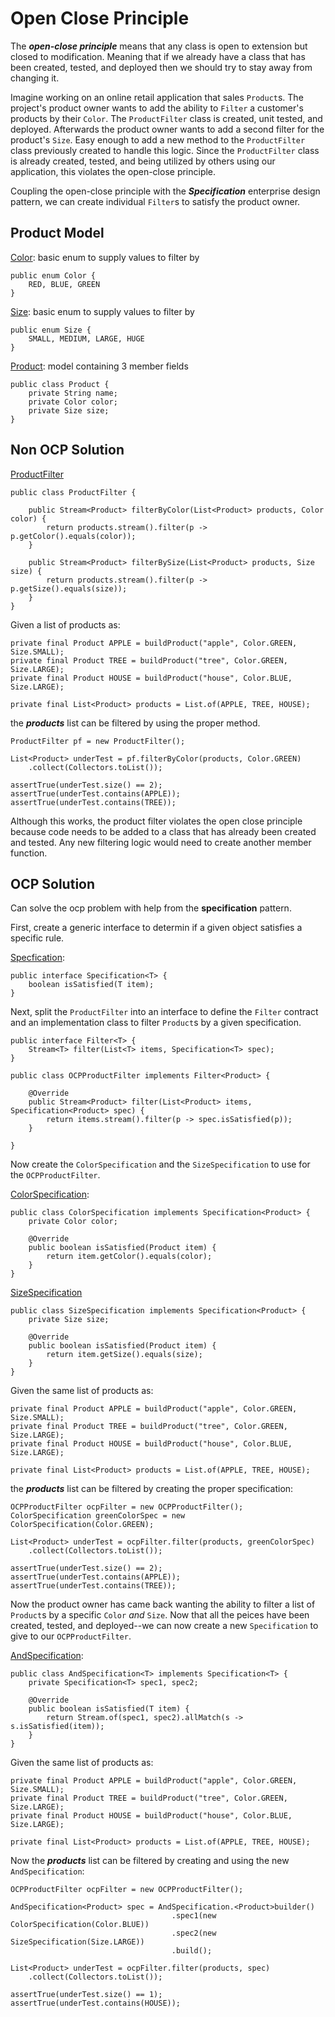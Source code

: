 # Open Close Principle

The ***open-close principle*** means that any class is open to extension but closed to modification.  Meaning that if we already have a class that has been created, tested, and deployed then we should try to stay away from changing it.

Imagine working on an online retail application that sales `Product`s.  The project's product owner wants to add the ability to `Filter` a customer's products by their `Color`.  The `ProductFilter` class is created, unit tested, and deployed.  Afterwards the product owner wants to add a second filter for the product's `Size`.  Easy enough to add a new method to the `ProductFilter` class previously created to handle this logic.  Since the `ProductFilter` class is already created, tested, and being utilized by others using our application, this violates the open-close principle.

Coupling the open-close principle with the ***Specification*** enterprise design pattern, we can create individual `Filter`s to satisfy the product owner.

## Product Model
[Color](src/main/java/com/clarsen/sandbox/designpatterns/ocp/enums/Color.java): basic enum to supply values to filter by
```
public enum Color {
    RED, BLUE, GREEN
}
```

[Size](src/main/java/com/clarsen/sandbox/designpatterns/ocp/enums/Size.java): basic enum to supply values to filter by
```
public enum Size {
    SMALL, MEDIUM, LARGE, HUGE
}
```

[Product](src/main/java/com/clarsen/sandbox/designpatterns/ocp/model/Product.java): model containing 3 member fields
```
public class Product {
    private String name;
    private Color color;
    private Size size;
}
```

## Non OCP Solution
[ProductFilter](src/main/java/com/clarsen/sandbox/designpatterns/ocp/filters/ProductFilter.java)
```
public class ProductFilter {

    public Stream<Product> filterByColor(List<Product> products, Color color) {
        return products.stream().filter(p -> p.getColor().equals(color));
    }

    public Stream<Product> filterBySize(List<Product> products, Size size) {
        return products.stream().filter(p -> p.getSize().equals(size));
    }
}
```

Given a list of products as:
```
private final Product APPLE = buildProduct("apple", Color.GREEN, Size.SMALL);
private final Product TREE = buildProduct("tree", Color.GREEN, Size.LARGE);
private final Product HOUSE = buildProduct("house", Color.BLUE, Size.LARGE);

private final List<Product> products = List.of(APPLE, TREE, HOUSE);
```

the ***products*** list can be filtered by using the proper method.

```
ProductFilter pf = new ProductFilter();

List<Product> underTest = pf.filterByColor(products, Color.GREEN)
    .collect(Collectors.toList());

assertTrue(underTest.size() == 2);
assertTrue(underTest.contains(APPLE));
assertTrue(underTest.contains(TREE));
```

Although this works, the product filter violates the open close principle because code needs to be added to a class that has already been created and tested.  Any new filtering logic would need to create another member function.

## OCP Solution

Can solve the ocp problem with help from the **specification** pattern.

First, create a generic interface to determin if a given object satisfies a specific rule.  

[Specfication](src/main/java/com/clarsen/sandbox/designpatterns/ocp/spec/Specification.java):
```
public interface Specification<T> {
    boolean isSatisfied(T item);
}
```

Next, split the `ProductFilter` into an interface to define the `Filter` contract and an implementation class to filter `Product`s by a given specification.
```
public interface Filter<T> {
    Stream<T> filter(List<T> items, Specification<T> spec);
}
```

```
public class OCPProductFilter implements Filter<Product> {

    @Override
    public Stream<Product> filter(List<Product> items, Specification<Product> spec) {
        return items.stream().filter(p -> spec.isSatisfied(p));
    }
    
}
```

Now create the `ColorSpecification` and the `SizeSpecification` to use for the `OCPProductFilter`.  

[ColorSpecification](src/main/java/com/clarsen/sandbox/designpatterns/ocp/spec/ColorSpecification.java):
```
public class ColorSpecification implements Specification<Product> {
    private Color color;

    @Override
    public boolean isSatisfied(Product item) {
        return item.getColor().equals(color);
    }
}
```
[SizeSpecification](src/main/java/com/clarsen/sandbox/designpatterns/ocp/spec/SizeSpecification.java)
```
public class SizeSpecification implements Specification<Product> {
    private Size size;

    @Override
    public boolean isSatisfied(Product item) {
        return item.getSize().equals(size);
    }
}
```

Given the same list of products as:
```
private final Product APPLE = buildProduct("apple", Color.GREEN, Size.SMALL);
private final Product TREE = buildProduct("tree", Color.GREEN, Size.LARGE);
private final Product HOUSE = buildProduct("house", Color.BLUE, Size.LARGE);

private final List<Product> products = List.of(APPLE, TREE, HOUSE);
```

the ***products*** list can be filtered by creating the proper specification:

```
OCPProductFilter ocpFilter = new OCPProductFilter();
ColorSpecification greenColorSpec = new ColorSpecification(Color.GREEN);

List<Product> underTest = ocpFilter.filter(products, greenColorSpec)
    .collect(Collectors.toList());

assertTrue(underTest.size() == 2);
assertTrue(underTest.contains(APPLE));
assertTrue(underTest.contains(TREE));
```

Now the product owner has came back wanting the ability to filter a list of `Product`s by a specific `Color` *and* `Size`.  Now that all the peices have been created, tested, and deployed--we can now create a new `Specification` to give to our `OCPProductFilter`.

[AndSpecification](src/main/java/com/clarsen/sandbox/designpatterns/ocp/spec/AndSpecification.java):
```
public class AndSpecification<T> implements Specification<T> {
    private Specification<T> spec1, spec2;

    @Override
    public boolean isSatisfied(T item) {
        return Stream.of(spec1, spec2).allMatch(s -> s.isSatisfied(item));
    }
}
```

Given the same list of products as:

```
private final Product APPLE = buildProduct("apple", Color.GREEN, Size.SMALL);
private final Product TREE = buildProduct("tree", Color.GREEN, Size.LARGE);
private final Product HOUSE = buildProduct("house", Color.BLUE, Size.LARGE);

private final List<Product> products = List.of(APPLE, TREE, HOUSE);
```

Now the ***products*** list can be filtered by creating and using the new `AndSpecification`:

```
OCPProductFilter ocpFilter = new OCPProductFilter();

AndSpecification<Product> spec = AndSpecification.<Product>builder()
                                    .spec1(new ColorSpecification(Color.BLUE))
                                    .spec2(new SizeSpecification(Size.LARGE))
                                    .build();

List<Product> underTest = ocpFilter.filter(products, spec)
    .collect(Collectors.toList());

assertTrue(underTest.size() == 1);
assertTrue(underTest.contains(HOUSE));
```
